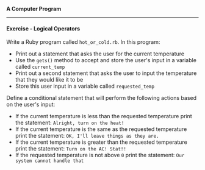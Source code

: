 **A Computer Program**

---

#### Exercise - Logical Operators

Write a Ruby program called `hot_or_cold.rb`. In this program:

* Print out a statement that asks the user for the current temperature
* Use the `gets()` method to accept and store the user's input in a variable called `current_temp`
* Print out a second statement that asks the user to input the temperature that they would like it to be
* Store this user input in a variable called `requested_temp`

Define a conditional statement that will perform the following actions based on the user's input:

* If the current temperature is less than the requested temperature print the statement: `Alright, turn on the heat!`
* If the current temperature is the same as the requested temperature print the statement: `OK, I'll leave things as they are.`
* If the current temperature is greater than the requested temperature print the statement: `Turn on the AC! Stat!!`
* If the requested temperature is not above `0` print the statement: `Our system cannot handle that`
